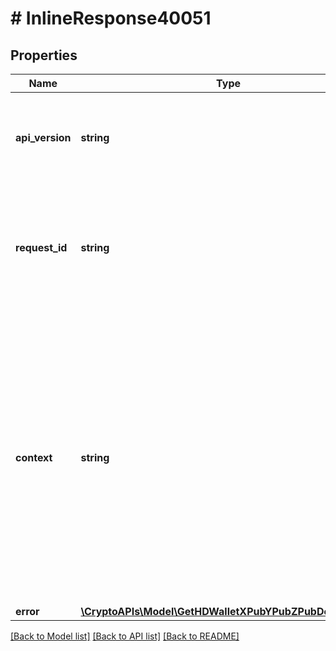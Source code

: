 # # InlineResponse40051

## Properties

Name | Type | Description | Notes
------------ | ------------- | ------------- | -------------
**api_version** | **string** | Specifies the version of the API that incorporates this endpoint. |
**request_id** | **string** | Defines the ID of the request. The &#x60;requestId&#x60; is generated by Crypto APIs and it&#39;s unique for every request. |
**context** | **string** | In batch situations the user can use the context to correlate responses with requests. This property is present regardless of whether the response was successful or returned as an error. &#x60;context&#x60; is specified by the user. | [optional]
**error** | [**\CryptoAPIs\Model\GetHDWalletXPubYPubZPubDetailsE400**](GetHDWalletXPubYPubZPubDetailsE400.md) |  |

[[Back to Model list]](../../README.md#models) [[Back to API list]](../../README.md#endpoints) [[Back to README]](../../README.md)
